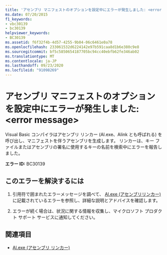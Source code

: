 ```yaml
---
title: 'アセンブリ マニフェストのオプションを設定中にエラーが発生しました: <error message>'
ms.date: 07/20/2015
f1_keywords:
- vbc30139
- bc30139
helpviewer_keywords:
- BC30139
ms.assetid: f6f32f4b-4d57-4255-9b04-06c6461e0a78
ms.openlocfilehash: 233061532d6224142e97b591caa8d1b6e380c9e8
ms.sourcegitcommit: bf5c5850654187705bc94cc40ebfb62fe346ab02
ms.translationtype: MT
ms.contentlocale: ja-JP
ms.lasthandoff: 09/23/2020
ms.locfileid: "91098269"
---
```

# <a name="error-setting-assembly-manifest-option-error-message"></a>アセンブリ マニフェストのオプションを設定中にエラーが発生しました: \<error message>

Visual Basic コンパイラはアセンブリ リンカー (Al.exe、Alink とも呼ばれる) を呼び出し、マニフェストを伴うアセンブリを生成します。 リンカーは、キー ファイルまたはアセンブリの署名に使用するキーの名前を検索中にエラーを報告しました。  
  
 **エラー ID:** BC30139  
  
## <a name="to-correct-this-error"></a>このエラーを解決するには  
  
1. 引用符で囲まれたエラーメッセージを調べて、 [Al.exe (アセンブリリンカー)](../../framework/tools/al-exe-assembly-linker.md) に記載されているエラーを参照し、詳細な説明とアドバイスを確認します。  
  
2. エラーが続く場合は、状況に関する情報を収集し、マイクロソフト プロダクト サポート サービスに通知してください。  
  
## <a name="see-also"></a>関連項目

- [Al.exe (アセンブリ リンカー)](../../framework/tools/al-exe-assembly-linker.md)
